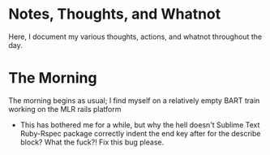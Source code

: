 Notes, Thoughts, and Whatnot
=
Here, I document my various thoughts, actions, and whatnot throughout
the day. 

The Morning
=
The morning begins as usual; I find myself on a relatively empty BART
train working on the MLR rails platform

* This has bothered me for a while, but why the hell doesn't Sublime Text
  Ruby-Rspec package correctly indent the end key after for the describe
  block? What the fuck?! Fix this bug please.